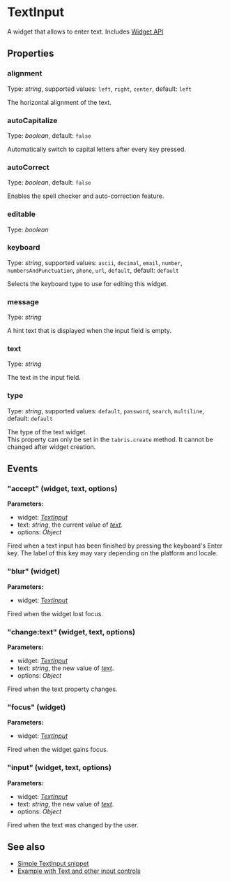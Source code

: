 ---
---
# TextInput
A widget that allows to enter text.
Includes [Widget API](Widget.md)

## Properties
### alignment
Type: *string*, supported values: `left`, `right`, `center`, default: `left`

The horizontal alignment of the text.
### autoCapitalize
Type: *boolean*, default: `false`

Automatically switch to capital letters after every key pressed.
### autoCorrect
Type: *boolean*, default: `false`

Enables the spell checker and auto-correction feature.
### editable
Type: *boolean*

### keyboard
Type: *string*, supported values: `ascii`, `decimal`, `email`, `number`, `numbersAndPunctuation`, `phone`, `url`, `default`, default: `default`

Selects the keyboard type to use for editing this widget.
### message
Type: *string*

A hint text that is displayed when the input field is empty.
### text
Type: *string*

The text in the input field.
### type
Type: *string*, supported values: `default`, `password`, `search`, `multiline`, default: `default`

The type of the text widget.<br/>This property can only be set in the `tabris.create` method. It cannot be changed after widget creation.

## Events
### "accept" (widget, text, options)

**Parameters:** 

- widget: *[TextInput](TextInput.md)*
- text: *string*, the current value of *[text](#text)*.
- options: *Object*

Fired when a text input has been finished by pressing the keyboard's Enter key. The label of this key may vary depending on the platform and locale.

### "blur" (widget)

**Parameters:** 

- widget: *[TextInput](TextInput.md)*

Fired when the widget lost focus.

### "change:text" (widget, text, options)

**Parameters:** 

- widget: *[TextInput](TextInput.md)*
- text: *string*, the new value of *[text](#text)*.
- options: *Object*

Fired when the text property changes.

### "focus" (widget)

**Parameters:** 

- widget: *[TextInput](TextInput.md)*

Fired when the widget gains focus.

### "input" (widget, text, options)

**Parameters:** 

- widget: *[TextInput](TextInput.md)*
- text: *string*, the new value of *[text](#text)*.
- options: *Object*

Fired when the text was changed by the user.


## See also
- [Simple TextInput snippet](https://github.com/eclipsesource/tabris-js/blob/master/snippets/textinput/textinput.js)
- [Example with Text and other input controls](https://github.com/eclipsesource/tabris-js/blob/master/examples/input/input.js)
